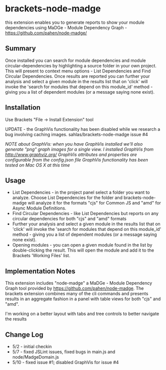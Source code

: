 brackets-node-madge
================

this extension enables you to generate reports to show your module dependencies using MaDGe - Module Dependency Graph - https://github.com/pahen/node-madge/

## Summary
Once installed you can search for module dependencies and module circular-dependencies by highlighting a source folder in your own project. This will present to context menu options - List Dependencies and Find Circular Dependencies. Once results are reported you can further your analysis and select a given module in the results list that on 'click' will invoke the 'search for modules that depend on this module_id' method - giving you a list of dependent modules (or a message saying none exist).

## Installation
Use Brackets "File -> Install Extension" tool



UPDATE - the GraphVis functionality has been disabled while we research a bug involving caching images.  sahlas/brackets-node-madge issue #4

_NOTE about GraphVis: when you have GraphVis installed we'll also generate "png" graph images for a single view. I installed GraphVis from http://www.graphviz.org/
GraphVis attributes and properties are configurable from the config.json file
GraphVis functionality has been tested on Mac OS X at this time_

## Usage
* List Dependencies - in the project panel select a folder you want to analyze.  Choose List Dependencies for the folder and brackets-node-madge will analyze it for the formats "cjs" for Common JS and
"amd" for Async Module Definitions.
* Find Circular Dependencies - like List Dependencies but reports on any circular dependencies for both "cjs" and "amd" formats
* Further your analysis and select a given module in the results list that on 'click' will invoke the 'search for modules that depend on this module_id' method - giving you a list of dependent modules (or a message saying none exist).
* Opening modules - you can open a given module found in the list by double-clicking the result. This will open the module and add it to the Brackets 'Working Files' list.

## Implementation Notes
This extension includes "node-madge" a MaDGe - Module Dependency Graph tool provided by https://github.com/pahen/node-madge. The brackets extension combines many of the cli commands and presents results in an aggregate fashion in a panel with table views for both "cjs" and "amd".

I'm working on a better layout with tabs and tree controls to better navigate the results

## Change Log
* 5/2 - initial checkin
* 5/7 - fixed JSLint issues, fixed bugs in main.js and node/MadgeDomain.js
* 5/10 - fixed issue #1; disabled GraphVis for issue #4